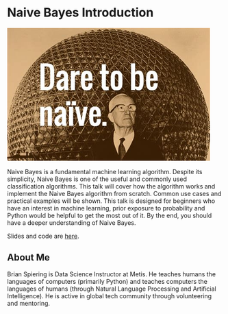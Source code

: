 Naive Bayes Introduction
======

![](images/dare_to_be_naive.jpeg)

Naive Bayes is a fundamental machine learning algorithm. Despite its simplicity, Naive Bayes is one of the useful and commonly used classification algorithms. This talk will cover how the algorithm works and implement the Naive Bayes algorithm from scratch. Common use cases and practical examples will be shown. This talk is designed for beginners who have an interest in machine learning, prior exposure to probability and Python would be helpful to get the most out of it. By the end, you should have a deeper understanding of Naive Bayes.

Slides and code are [here](https://github.com/brianspiering/naive_bayes_intro/blob/main/naive_bayes_intro.ipynb).

About Me
------

Brian Spiering is Data Science Instructor at Metis. He teaches humans the languages of computers (primarily Python) and teaches computers the languages of humans (through Natural Language Processing and Artificial Intelligence). He is active in global tech community through volunteering and mentoring.
